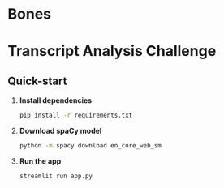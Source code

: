 # Bones
# Transcript Analysis Challenge

## Quick-start

1. **Install dependencies**
   ```bash
   pip install -r requirements.txt

2. **Download spaCy model**  
   ```bash
   python -m spacy download en_core_web_sm

3. **Run the app**
   ```bash
   streamlit run app.py 
